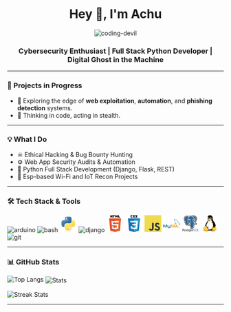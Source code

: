 <h1 align="center">Hey 👋, I'm Achu</h1>

<p align="center">
  <img src="https://www.freepnglogos.com/uploads/devil-png/devil-images-driverlayer-19.png" alt="coding-devil" width="250"/>
</p>

<h3 align="center">Cybersecurity Enthusiast | Full Stack Python Developer | Digital Ghost in the Machine</h3>

---

### 🚀 Projects in Progress

- 🧪 Exploring the edge of **web exploitation**, **automation**, and **phishing detection** systems.
- 💭 Thinking in code, acting in stealth.

---

### 💡 What I Do

- ☠ Ethical Hacking & Bug Bounty Hunting  
- ⚙ Web App Security Audits & Automation  
- 🐍 Python Full Stack Development (Django, Flask, REST)  
- 📡 Esp-based Wi-Fi and IoT Recon Projects  


---

### 🛠️ Tech Stack & Tools

<p align="left">
  <img src="https://cdn.worldvectorlogo.com/logos/arduino-1.svg" alt="arduino" width="40"/>
  <img src="https://www.vectorlogo.zone/logos/gnu_bash/gnu_bash-icon.svg" alt="bash" width="40"/>
  <img src="https://raw.githubusercontent.com/devicons/devicon/master/icons/python/python-original.svg" alt="python" width="40"/>
  <img src="https://cdn.worldvectorlogo.com/logos/django.svg" alt="django" width="40"/>
  <img src="https://raw.githubusercontent.com/devicons/devicon/master/icons/html5/html5-original-wordmark.svg" alt="html" width="40"/>
  <img src="https://raw.githubusercontent.com/devicons/devicon/master/icons/css3/css3-original-wordmark.svg" alt="css" width="40"/>
  <img src="https://raw.githubusercontent.com/devicons/devicon/master/icons/javascript/javascript-original.svg" alt="js" width="40"/>
  <img src="https://raw.githubusercontent.com/devicons/devicon/master/icons/mysql/mysql-original-wordmark.svg" alt="mysql" width="40"/>
  <img src="https://raw.githubusercontent.com/devicons/devicon/master/icons/postgresql/postgresql-original-wordmark.svg" alt="postgresql" width="40"/>
  <img src="https://raw.githubusercontent.com/devicons/devicon/master/icons/linux/linux-original.svg" alt="linux" width="40"/>
  <img src="https://www.vectorlogo.zone/logos/git-scm/git-scm-icon.svg" alt="git" width="40"/>
</p>

---

### 📊 GitHub Stats

<p>
  <img align="left" src="https://github-readme-stats.vercel.app/api/top-langs?username=appuachu&show_icons=true&locale=en&layout=compact" alt="Top Langs"/>
</p>

<p>&nbsp;<img align="center" src="https://github-readme-stats.vercel.app/api?username=appuachu&show_icons=true&locale=en&hide_title=true" alt="Stats"/></p>

<p><img align="center" src="https://github-readme-streak-stats.herokuapp.com/?user=appuachu&theme=default" alt="Streak Stats"/></p>

---

<!-- Keep it mysterious. -->

